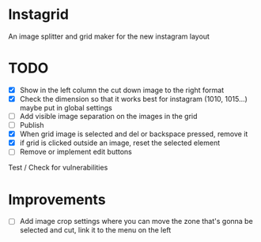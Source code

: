 # Instagrid
An image splitter and grid maker for the new instagram layout

# TODO
- [x] Show in the left column the cut down image to the right format
- [x] Check the dimension so that it works best for instagram (1010, 1015...) maybe put in global settings
- [ ] Add visible image separation on the images in the grid
- [ ] Publish
- [x] When grid image is selected and del or backspace pressed, remove it
- [x] if grid is clicked outside an image, reset the selected element
- [ ] Remove or implement edit buttons

Test / Check for vulnerabilities

# Improvements
-[ ] Add image crop settings where you can move the zone that's gonna be selected and cut, link it to the menu on the left